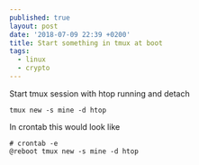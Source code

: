 ```yaml
---
published: true
layout: post
date: '2018-07-09 22:39 +0200'
title: Start something in tmux at boot
tags:
  - linux
  - crypto
---
```

Start tmux session with htop running and detach

    tmux new -s mine -d htop
    
In crontab this would look like

    # crontab -e
    @reboot tmux new -s mine -d htop